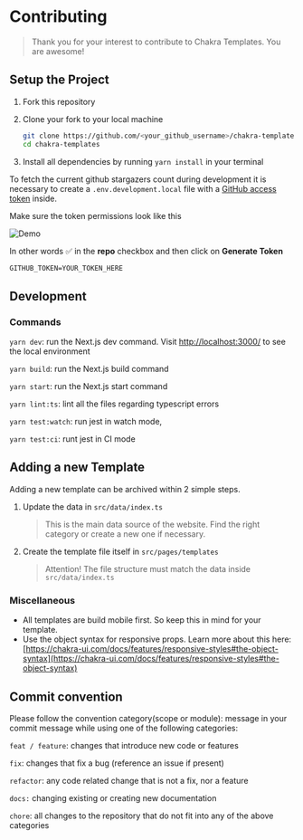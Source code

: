 # Contributing

> Thank you for your interest to contribute to Chakra Templates. You are awesome!

## Setup the Project

1. Fork this repository
1. Clone your fork to your local machine

   ```bash
   git clone https://github.com/<your_github_username>/chakra-templates.git
   cd chakra-templates
   ```

1. Install all dependencies by running `yarn install` in your terminal

To fetch the current github stargazers count during development it is necessary to create a `.env.development.local` file with a [GitHub
access token](https://github.com/settings/tokens/new?description=Chakra+Tempaltes+Development) inside.

Make sure the token permissions look like this

![Demo](./docs/screenshots/token_perms_screenshot.png)

In other words ✅ in the **repo** checkbox and then click on **Generate Token**

```txt
GITHUB_TOKEN=YOUR_TOKEN_HERE
```

## Development

### Commands

`yarn dev`: run the Next.js dev command. Visit [http://localhost:3000/](http://localhost:3000/) to see the local environment

`yarn build`: run the Next.js build command

`yarn start`: run the Next.js start command

`yarn lint:ts`: lint all the files regarding typescript errors

`yarn test:watch`: run jest in watch mode,

`yarn test:ci`: runt jest in CI mode

## Adding a new Template

Adding a new template can be archived within 2 simple steps.

1. Update the data in `src/data/index.ts`

   > This is the main data source of the website. Find the right category or create a new one if necessary.

1. Create the template file itself in `src/pages/templates`
   > Attention! The file structure must match the data inside `src/data/index.ts`

### Miscellaneous

- All templates are build mobile first. So keep this in mind for your template.
- Use the object syntax for responsive props. Learn more about this here: [https://chakra-ui.com/docs/features/responsive-styles#the-object-syntax](https://chakra-ui.com/docs/features/responsive-styles#the-object-syntax)

## Commit convention

Please follow the convention category(scope or module): message in your commit message while using one of the following categories:

`feat / feature`: changes that introduce new code or features

`fix`: changes that fix a bug (reference an issue if present)

`refactor`: any code related change that is not a fix, nor a feature

`docs:` changing existing or creating new documentation

`chore`: all changes to the repository that do not fit into any of the above categories